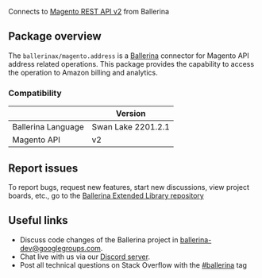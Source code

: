 Connects to [Magento REST API v2](https://devdocs.magento.com/guides/v2.4/get-started/rest_front.html) from Ballerina

## Package overview
The `ballerinax/magento.address` is a [Ballerina](https://ballerina.io/) connector for Magento API address related operations.
This package provides the capability to access the operation to Amazon billing and analytics.

### Compatibility
|                        | Version         |
|------------------------|-----------------|
| Ballerina Language     | Swan Lake 2201.2.1| 
| Magento API            | v2              |

## Report issues
To report bugs, request new features, start new discussions, view project boards, etc., go to the [Ballerina Extended Library repository](https://github.com/ballerina-platform/ballerina-extended-library)

## Useful links
- Discuss code changes of the Ballerina project in [ballerina-dev@googlegroups.com](mailto:ballerina-dev@googlegroups.com).
- Chat live with us via our [Discord server](https://discord.gg/ballerinalang).
- Post all technical questions on Stack Overflow with the [#ballerina](https://stackoverflow.com/questions/tagged/ballerina) tag
